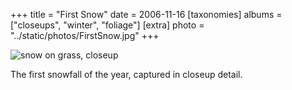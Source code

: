 +++
title = "First Snow"
date = 2006-11-16
[taxonomies]
albums = ["closeups", "winter", "foliage"]
[extra]
photo = "../static/photos/FirstSnow.jpg"
+++

![snow on grass, closeup](/photos/FirstSnow.jpg "brr.")

The first snowfall of the year, captured in closeup detail.
